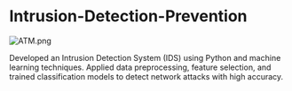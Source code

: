 # Intrusion-Detection-Prevention
![ATM.png](https://i.postimg.cc/tg4q1RDs/image-2025-06-18-144626535.png)

Developed an Intrusion Detection System (IDS) using Python and machine learning techniques.
Applied data preprocessing, feature selection, and trained classification models to detect network attacks with high accuracy.
